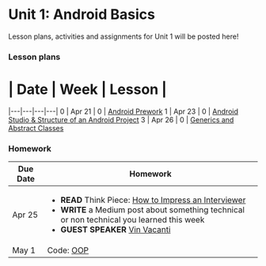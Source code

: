 # Unit 1: Android Basics

Lesson plans, activities and assignments for Unit 1 will be posted here!

### Lesson plans

 # |  Date | Week | Lesson |
|---|---|---|---|
 0 | Apr 21 | 0 | [Android Prework](lessons/week-0/0_Android-Prework.md)
 1 | Apr 23 | 0 | [Android Studio & Structure of an Android Project](lessons/week-0/1_Android-Studio-Structure-of-Android-Project.md)
 3 | Apr 26 | 0 | [Generics and Abstract Classes](/lessons/week-0/3_Generics-and-Abstract-Classes.md)

### Homework

| Due Date | Homework|
|---|---|
| Apr 25 | <ul><li>**READ** Think Piece: [How to Impress an Interviewer](https://medium.com/@joulee/how-to-impress-an-interviewer-c210d9d8e84a)</li><li>**WRITE** a Medium post about something technical or non technical you learned this week</li><li>**GUEST SPEAKER** [Vin Vacanti](speakers/vin-vacanti.md)</li></ul>
| May 1 | Code: [OOP](https://github.com/accesscode-2-1/unit-1/blob/master/homework/week-0/assignment.md)
